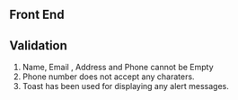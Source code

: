 ## Front End 

## Validation
1. Name, Email , Address and Phone cannot be Empty
2. Phone number does not accept any charaters.
3. Toast has been used for displaying any alert messages.

